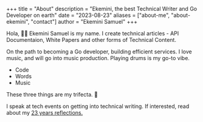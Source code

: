 +++
title = "About"
description = "Ekemini, the best Technical Writer and Go Developer on earth"
date = "2023-08-23"
aliases = ["about-me", "about-ekemini", "contact"]
author = "Ekemini Samuel"
+++

Hola, 👋🏾 Ekemini Samuel is my name. I create technical articles - API Documentaion, White Papers and other forms of Technical Content.

On the path to becoming a Go developer, building efficient services. I love music, and will go into music production. Playing drums is my go-to vibe. 

* Code
* Words
* Music

These three things are my trifecta. 🩶 

I speak at tech events on getting into technical writing. If interested, read about my [23 years reflections.](https://envitab.hashnode.dev/23-things-i-have-learned-at-23-in-2023)
